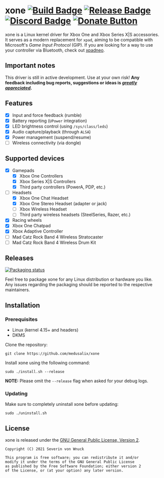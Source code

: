 # xone [![Build Badge](https://img.shields.io/github/workflow/status/medusalix/xone/Continuous%20Integration?logo=github)](https://github.com/medusalix/xone/actions) [![Release Badge](https://img.shields.io/github/v/release/medusalix/xone?logo=github)](https://github.com/medusalix/xone/releases/latest) [![Discord Badge](https://img.shields.io/discord/733964971842732042?label=discord&logo=discord)](https://discord.gg/FDQxwWk) [![Donate Button](https://www.paypalobjects.com/en_US/i/btn/btn_donate_SM.gif)](https://www.paypal.com/donate?hosted_button_id=BWUECKFDNY446)

xone is a Linux kernel driver for Xbox One and Xbox Series X|S accessories. It serves as a modern replacement for `xpad`, aiming to be compatible with Microsoft's *Game Input Protocol* (GIP).
If you are looking for a way to use your controller via Bluetooth, check out [xpadneo](https://github.com/atar-axis/xpadneo).

## Important notes

This driver is still in active development. Use at your own risk!
**Any feedback including bug reports, suggestions or ideas is [*greatly appreciated*](https://discord.gg/FDQxwWk).**

## Features

- [x] Input and force feedback (rumble)
- [x] Battery reporting (`UPower` integration)
- [x] LED brightness control (using `/sys/class/leds`)
- [x] Audio capture/playback (through `ALSA`)
- [x] Power management (suspend/resume)
- [ ] Wireless connectivity (via dongle)

## Supported devices

- [x] Gamepads
    - [x] Xbox One Controllers
    - [x] Xbox Series X|S Controllers
    - [x] Third party controllers (PowerA, PDP, etc.)
- [ ] Headsets
    - [x] Xbox One Chat Headset
    - [x] Xbox One Stereo Headset (adapter or jack)
    - [ ] Xbox Wireless Headset
    - [ ] Third party wireless headsets (SteelSeries, Razer, etc.)
- [x] Racing wheels
- [x] Xbox One Chatpad
- [x] Xbox Adaptive Controller
- [ ] Mad Catz Rock Band 4 Wireless Stratocaster
- [ ] Mad Catz Rock Band 4 Wireless Drum Kit

## Releases

[![Packaging status](https://repology.org/badge/vertical-allrepos/xone.svg)](https://repology.org/project/xone/versions)

Feel free to package xone for any Linux distribution or hardware you like.
Any issues regarding the packaging should be reported to the respective maintainers.

## Installation

### Prerequisites

- Linux (kernel 4.15+ and headers)
- DKMS

Clone the repository:

```
git clone https://github.com/medusalix/xone
```

Install xone using the following command:

```
sudo ./install.sh --release
```

**NOTE:** Please omit the `--release` flag when asked for your debug logs.

### Updating

Make sure to completely uninstall xone before updating:

```
sudo ./uninstall.sh
```

## License

xone is released under the [GNU General Public License, Version 2](LICENSE).

```
Copyright (C) 2021 Severin von Wnuck

This program is free software; you can redistribute it and/or
modify it under the terms of the GNU General Public License
as published by the Free Software Foundation; either version 2
of the License, or (at your option) any later version.
```
